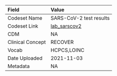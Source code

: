 |Field            |Value                   |
|:----------------|:-----------------------|
|Codeset Name     |SARS-CoV-2 test results |
|Codeset Link     |[lab_sarscov2](https://github.com/PEDSnet/Variable-Dictionary/blob/main/lab_meas/lab_sarscov2.csv)|
|CDM              |NA                      |
|Clinical Concept |RECOVER                 |
|Vocab            |HCPCS,LOINC             |
|Date Uploaded    |2021-11-03              |
|Metadata         |NA                      |
